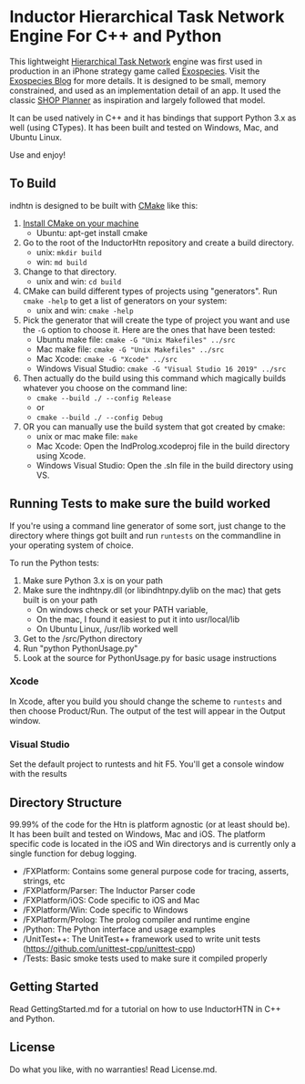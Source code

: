 Inductor Hierarchical Task Network Engine For C++ and Python
============================================================
This lightweight [Hierarchical Task Network](https://en.wikipedia.org/wiki/Hierarchical_task_network) engine was first used in production in an iPhone strategy game called [Exospecies](https://www.exospecies.com). Visit the [Exospecies Blog](https://blog.inductorsoftware.com) for more details.  It is designed to be small, memory constrained, and used as an implementation detail of an app. It used the classic [SHOP Planner](http://www.cs.umd.edu/projects/shop/description.html) as inspiration and largely followed that model.

It can be used natively in C++ and it has bindings that support Python 3.x as well (using CTypes). It has been built and tested on Windows, Mac, and Ubuntu Linux.

Use and enjoy!


## To Build
indhtn is designed to be built with [CMake](https://cmake.org) like this:

1. [Install CMake on your machine](https://cmake.org/install/)
	- Ubuntu: apt-get install cmake
2. Go to the root of the InductorHtn repository and create a build directory. 
	- unix: `mkdir build`
	- win: `md build`
3. Change to that directory.
	- unix and win: `cd build`
4. CMake can build different types of projects using "generators".  Run `cmake -help` to get a list of generators on your system:
	- unix and win: `cmake -help`
5. Pick the generator that will create the type of project you want and use the `-G` option to choose it. Here are the ones that have been tested:
	- Ubuntu make file:			`cmake -G "Unix Makefiles" ../src` 
	- Mac make file: 			`cmake -G "Unix Makefiles" ../src`
	- Mac Xcode:	 			`cmake -G "Xcode" ../src`
	- Windows Visual Studio: 	`cmake -G "Visual Studio 16 2019" ../src`
6. Then actually do the build using this command which magically builds whatever you choose on the command line: 
	- `cmake --build ./ --config Release`
	- or
	- `cmake --build ./ --config Debug`
7. OR you can manually use the build system that got created by cmake:
	- unix or mac make file: 	`make`
	- Mac Xcode:				Open the IndProlog.xcodeproj file in the build directory using Xcode.
	- Windows Visual Studio: 	Open the .sln file in the build directory using VS.


## Running Tests to make sure the build worked
If you're using a command line generator of some sort, just change to the directory where things got built and run `runtests` on the commandline in your operating system of choice.

To run the Python tests:
1. Make sure Python 3.x is on your path
2. Make sure the indhtnpy.dll (or libindhtnpy.dylib on the mac) that gets built is on your path
	- On windows check or set your PATH variable, 
	- On the mac, I found it easiest to put it into usr/local/lib
	- On Ubuntu Linux, /usr/lib worked well
3. Get to the /src/Python directory
4. Run "python PythonUsage.py"
5. Look at the source for PythonUsage.py for basic usage instructions


### Xcode
In Xcode, after you build you should change the scheme to `runtests` and then choose Product/Run.  The output of the test will appear in the Output window.


### Visual Studio
Set the default project to runtests and hit F5. You'll get a console window with the results


## Directory Structure
99.99% of the code for the Htn is platform agnostic (or at least should be). It has been built and tested on Windows, Mac and iOS. The platform specific code is located in the iOS and Win directorys and is currently only a single function for debug logging.

- /FXPlatform: 			Contains some general purpose code for tracing, asserts, strings, etc
- /FXPlatform/Parser: 	The Inductor Parser code
- /FXPlatform/iOS: 		Code specific to iOS and Mac
- /FXPlatform/Win: 		Code specific to Windows
- /FXPlatform/Prolog: 	The prolog compiler and runtime engine
- /Python:				The Python interface and usage examples
- /UnitTest++:			The UnitTest++ framework used to write unit tests (https://github.com/unittest-cpp/unittest-cpp)
- /Tests:				Basic smoke tests used to make sure it compiled properly

## Getting Started
Read GettingStarted.md for a tutorial on how to use InductorHTN in C++ and Python.

License
---------
Do what you like, with no warranties! Read License.md.
